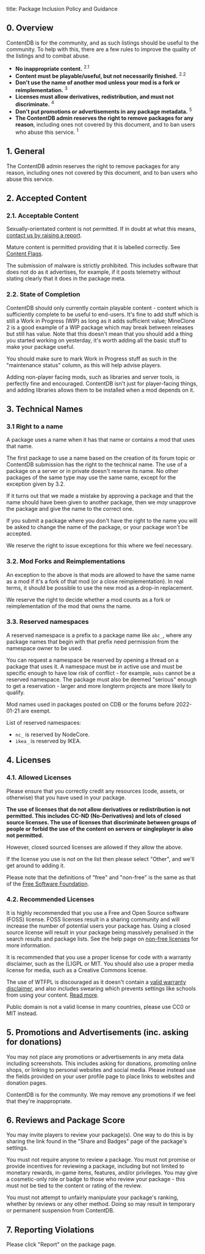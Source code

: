 title: Package Inclusion Policy and Guidance

## 0. Overview

ContentDB is for the community, and as such listings should be useful to the
community. To help with this, there are a few rules to improve the quality of
the listings and to combat abuse.

* **No inappropriate content.** <sup>2.1</sup>
* **Content must be playable/useful, but not necessarily finished.** <sup>2.2</sup>
* **Don't use the name of another mod unless your mod is a fork or reimplementation.** <sup>3</sup>
* **Licenses must allow derivatives, redistribution, and must not discriminate.** <sup>4</sup>
* **Don't put promotions or advertisements in any package metadata.** <sup>5</sup>
* **The ContentDB admin reserves the right to remove packages for any reason**,
  including ones not covered by this document, and to ban users who abuse
  this service. <sup>1</sup>


## 1. General

The ContentDB admin reserves the right to remove packages for any reason,
including ones not covered by this document, and to ban users who abuse this service.


## 2. Accepted Content

### 2.1. Acceptable Content

Sexually-orientated content is not permitted.
If in doubt at what this means, [contact us by raising a report](/report/).

Mature content is permitted providing that it is labelled correctly.
See [Content Flags](/help/content_flags/).

The submission of malware is strictly prohibited. This includes software that
does not do as it advertises, for example, if it posts telemetry without stating
clearly that it does in the package meta.

### 2.2. State of Completion

ContentDB should only currently contain playable content - content which is
sufficiently complete to be useful to end-users. It's fine to add stuff which
is still a Work in Progress (WIP) as long as it adds sufficient value;
MineClone 2 is a good example of a WIP package which may break between releases
but still has value. Note that this doesn't mean that you should add a thing
you started working on yesterday, it's worth adding all the basic stuff to
make your package useful.

You should make sure to mark Work in Progress stuff as such in the "maintenance status" column, 
as this will help advise players.

Adding non-player facing mods, such as libraries and server tools, is perfectly fine
and encouraged. ContentDB isn't just for player-facing things, and adding
libraries allows them to be installed when a mod depends on it.


## 3. Technical Names

### 3.1 Right to a name

A package uses a name when it has that name or contains a mod that uses that name.

The first package to use a name based on the creation of its forum topic or
ContentDB submission has the right to the technical name. The use of a package
on a server or in private doesn't reserve its name. No other packages of the same
type may use the same name, except for the exception given by 3.2.

If it turns out that we made a mistake by approving a package and that the
name should have been given to another package, then we *may* unapprove the
package and give the name to the correct one.

If you submit a package where you don't have the right to the name you will be asked
to change the name of the package, or your package won't be accepted.

We reserve the right to issue exceptions for this where we feel necessary.

### 3.2. Mod Forks and Reimplementations

An exception to the above is that mods are allowed to have the same name as a
mod if it's a fork of that mod (or a close reimplementation). In real terms, it
should be possible to use the new mod as a drop-in replacement.

We reserve the right to decide whether a mod counts as a fork or
reimplementation of the mod that owns the name.

### 3.3. Reserved namespaces
 
A reserved namespace is a prefix to a package name like `abc_`, where any package names that begin with that prefix
need permission from the namespace owner to be used.
 
You can request a namespace be reserved by opening a thread on a package that uses it. A namespace must be in active
use and must be specific enough to have low risk of conflict - for example, `mobs` cannot be a reserved namespace.
The package must also be deemed "serious" enough to get a reservation - larger and more longterm projects are more
likely to qualify.

Mod names used in packages posted on CDB or the forums before 2022-01-21 are exempt.
 
List of reserved namespaces:

* `nc_` is reserved by NodeCore.
* `ikea_` is reserved by IKEA.


## 4. Licenses

### 4.1. Allowed Licenses

Please ensure that you correctly credit any resources (code, assets, or otherwise)
that you have used in your package.

**The use of licenses that do not allow derivatives or redistribution is not
permitted. This includes CC-ND (No-Derivatives) and lots of closed source licenses.
The use of licenses that discriminate between groups of people or forbid the use
of the content on servers or singleplayer is also not permitted.**

However, closed sourced licenses are allowed if they allow the above.

If the license you use is not on the list then please select "Other", and we'll
get around to adding it.

Please note that the definitions of "free" and "non-free" is the same as that
of the [Free Software Foundation](https://www.gnu.org/philosophy/free-sw.en.html).

### 4.2. Recommended Licenses

It is highly recommended that you use a Free and Open Source software (FOSS)
license. FOSS licenses result in a sharing community and will increase the
number of potential users your package has. Using a closed source license will
result in your package being massively penalised in the search results and
package lists. See the help page on [non-free licenses](/help/non_free/) for more
information.

It is recommended that you use a proper license for code with a warranty
disclaimer, such as the (L)GPL or MIT. You should also use a proper media license
for media, such as a Creative Commons license.

The use of WTFPL is discouraged as it doesn't contain a
[valid warranty disclaimer](https://cubicspot.blogspot.com/2017/04/wtfpl-is-harmful-to-software-developers.html),
and also includes swearing which prevents settings like schools from using your content.
[Read more](/help/wtfpl/).

Public domain is not a valid license in many countries, please use CC0 or MIT instead.


## 5. Promotions and Advertisements (inc. asking for donations)

You may not place any promotions or advertisements in any meta data including
screenshots. This includes asking for donations, promoting online shops,
or linking to personal websites and social media. Please instead use the
fields provided on your user profile page to place links to websites and
donation pages.

ContentDB is for the community. We may remove any promotions if we feel that
they're inappropriate.


## 6. Reviews and Package Score

You may invite players to review your package(s). One way to do this is by sharing the link found in the
"Share and Badges" page of the package's settings.

You must not require anyone to review a package. You must not promise or provide incentives for reviewing a package,
including but not limited to monetary rewards, in-game items, features, and/or privileges.
You may give a cosmetic-only role or badge to those who review your package - this must not be tied to the content or
rating of the review.

You must not attempt to unfairly manipulate your package's ranking, whether by reviews or any other method.
Doing so may result in temporary or permanent suspension from ContentDB.


## 7. Reporting Violations

Please click "Report" on the package page.
